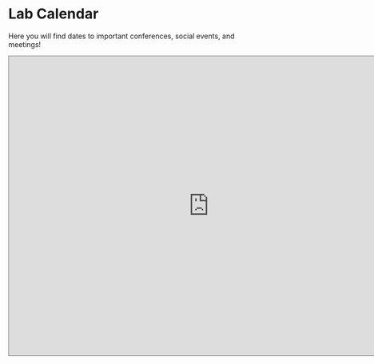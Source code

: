 # Lab Calendar

Here you will find dates to important conferences, social events, and meetings!

<iframe src="https://calendar.google.com/calendar/b/6/embed?height=600&amp;wkst=1&amp;bgcolor=%23ffffff&amp;ctz=America%2FWinnipeg&amp;src=Y292YWxhYjU2OEBnbWFpbC5jb20&amp;color=%2322AA99&amp;title=Important%20Dates" style="border:solid 1px #777" width="800" height="600" frameborder="0" scrolling="no"></iframe>